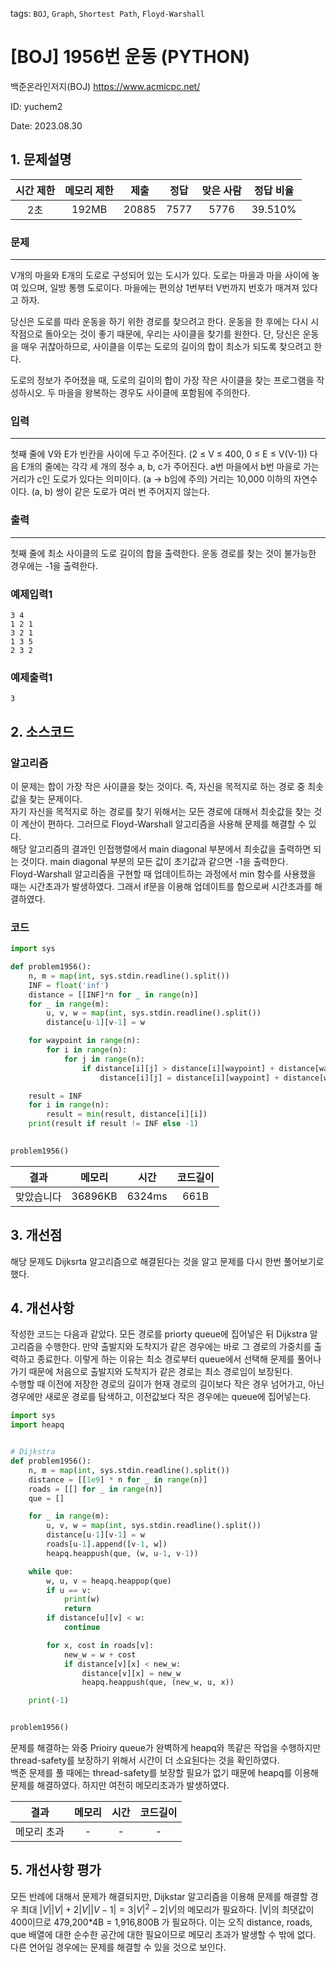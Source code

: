 tags: `BOJ`, `Graph`, `Shortest Path`, `Floyd-Warshall`
# [BOJ] 1956번 운동 (PYTHON)
백준온라인저지(BOJ) https://www.acmicpc.net/

ID: yuchem2

Date: 2023.08.30
## 1. 문제설명
| 시간 제한 | 메모리 제한 | 제출  | 정답 | 맞은 사람 | 정답 비율 |
| :---: | :---: | :---: | :---: | :---: | :---: |
| 2초 | 192MB | 20885 | 7577 | 5776 | 39.510% |

### 문제
---
V개의 마을와 E개의 도로로 구성되어 있는 도시가 있다. 도로는 마을과 마을 사이에 놓여 있으며, 일방 통행 도로이다. 마을에는 편의상 1번부터 V번까지 번호가 매겨져 있다고 하자.

당신은 도로를 따라 운동을 하기 위한 경로를 찾으려고 한다. 운동을 한 후에는 다시 시작점으로 돌아오는 것이 좋기 때문에, 우리는 사이클을 찾기를 원한다. 단, 당신은 운동을 매우 귀찮아하므로, 사이클을 이루는 도로의 길이의 합이 최소가 되도록 찾으려고 한다.

도로의 정보가 주어졌을 때, 도로의 길이의 합이 가장 작은 사이클을 찾는 프로그램을 작성하시오. 두 마을을 왕복하는 경우도 사이클에 포함됨에 주의한다.

### 입력
---
첫째 줄에 V와 E가 빈칸을 사이에 두고 주어진다. (2 ≤ V ≤ 400, 0 ≤ E ≤ V(V-1)) 다음 E개의 줄에는 각각 세 개의 정수 a, b, c가 주어진다. a번 마을에서 b번 마을로 가는 거리가 c인 도로가 있다는 의미이다. (a → b임에 주의) 거리는 10,000 이하의 자연수이다. (a, b) 쌍이 같은 도로가 여러 번 주어지지 않는다.

### 출력
---
첫째 줄에 최소 사이클의 도로 길이의 합을 출력한다. 운동 경로를 찾는 것이 불가능한 경우에는 -1을 출력한다.

### 예제입력1
```
3 4
1 2 1
3 2 1
1 3 5
2 3 2
```
### 예제출력1
```
3
```
## 2. 소스코드

### 알고리즘
이 문제는 합이 가장 작은 사이클을 찾는 것이다. 즉, 자신을 목적지로 하는 경로 중 최솟값을 찾는 문제이다.  
자기 자신을 목적지로 하는 경로를 찾기 위해서는 모든 경로에 대해서 최솟값을 찾는 것이 계산이 편하다. 그러므로 Floyd-Warshall 알고리즘을 사용해 문제를 해결할 수 있다.  
해당 알고리즘의 결과인 인접행렬에서 main diagonal 부분에서 최솟값을 출력하면 되는 것이다. main diagonal 부분의 모든 값이 초기값과 같으면 -1을 출력한다.  
Floyd-Warshall 알고리즘을 구현할 때 업데이트하는 과정에서 min 함수를 사용했을 때는 시간초과가 발생하였다. 그래서 if문을 이용해 업데이트를 함으로써 시간초과를 해결하였다.  

### 코드
```Python
import sys

def problem1956():
    n, m = map(int, sys.stdin.readline().split())
    INF = float('inf')
    distance = [[INF]*n for _ in range(n)]
    for _ in range(m):
        u, v, w = map(int, sys.stdin.readline().split())
        distance[u-1][v-1] = w

    for waypoint in range(n):
        for i in range(n):
            for j in range(n):
                if distance[i][j] > distance[i][waypoint] + distance[waypoint][j]:
                    distance[i][j] = distance[i][waypoint] + distance[waypoint][j]

    result = INF
    for i in range(n):
        result = min(result, distance[i][i])
    print(result if result != INF else -1)

    
problem1956()
```

| 결과 | 메모리 | 시간 | 코드길이 |
|:---:|:-----: | :---: | :----: |
| 맞았습니다 | 36896KB | 6324ms | 661B |

## 3. 개선점
해당 문제도 Dijksrta 알고리즘으로 해결된다는 것을 알고 문제를 다시 한번 풀어보기로 했다. 

## 4. 개선사항
작성한 코드는 다음과 같았다. 모든 경로를 priorty queue에 집어넣은 뒤 Dijkstra 알고리즘을 수행한다. 만약 출발지와 도착지가 같은 경우에는 바로 그 경로의 가중치를 출력하고 종료한다. 
이렇게 하는 이유는 최소 경로부터 queue에서 선택해 문제를 풀어나가기 때문에 처음으로 출발지와 도착지가 같은 경로는 최소 경로임이 보장된다.  
수행할 때 이전에 저장한 경로의 길이가 현재 경로의 길이보다 작은 경우 넘어가고, 아닌 경우에만 새로운 경로를 탐색하고, 이전값보다 작은 경우에는 queue에 집어넣는다. 

```Python
import sys
import heapq


# Dijkstra
def problem1956():
    n, m = map(int, sys.stdin.readline().split())
    distance = [[1e9] * n for _ in range(n)]
    roads = [[] for _ in range(n)]
    que = []

    for _ in range(m):
        u, v, w = map(int, sys.stdin.readline().split())
        distance[u-1][v-1] = w
        roads[u-1].append([v-1, w])
        heapq.heappush(que, (w, u-1, v-1))

    while que:
        w, u, v = heapq.heappop(que)
        if u == v:
            print(w)
            return
        if distance[u][v] < w:
            continue

        for x, cost in roads[v]:
            new_w = w + cost
            if distance[v][x] < new_w:
                distance[v][x] = new_w
                heapq.heappush(que, (new_w, u, x))

    print(-1)


problem1956()
```

문제를 해결하는 와중 Prioiry queue가 완벽하게 heapq와 똑같은 작업을 수행하지만 thread-safety를 보장하기 위해서 시간이 더 소요된다는 것을 확인하였다.  
백준 문제를 풀 때에는 thread-safety를 보장할 필요가 없기 때문에 heapq를 이용해 문제를 해결하였다. 하지만 여전히 메모리초과가 발생하였다. 

| 결과 | 메모리 | 시간 | 코드길이 |
|:---:|:-----: | :---: | :----: |
| 메모리 초과 | - | -  | -  |

## 5. 개선사항 평가
모든 반례에 대해서 문제가 해결되지만, Dijkstar 알고리즘을 이용해 문제를 해결할 경우 최대 $|V||V| + 2|V||V-1| = 3|V|^2 - 2|V|$의 메모리가 필요하다. 
|V|의 최댓값이 400이므로 479,200*4B = 1,916,800B 가 필요하다. 이는 오직 distance, roads, que 배열에 대한 순수한 공간에 대한 필요이므로 메모리 초과가 발생할 수 밖에 없다.  
다른 언어일 경우에는 문제를 해결할 수 있을 것으로 보인다. 
